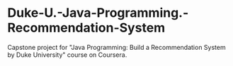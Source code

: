 # Duke-U.-Java-Programming.-Recommendation-System
Capstone project for "Java Programming: Build a Recommendation System by Duke University" course on Coursera.
